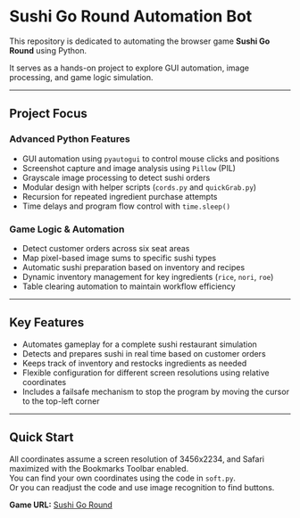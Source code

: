 # Sushi Go Round Automation Bot

This repository is dedicated to automating the browser game **Sushi Go Round** using Python.

It serves as a hands-on project to explore GUI automation, image processing, and game logic simulation.

---

## Project Focus

### Advanced Python Features

- GUI automation using `pyautogui` to control mouse clicks and positions  
- Screenshot capture and image analysis using `Pillow` (PIL)  
- Grayscale image processing to detect sushi orders  
- Modular design with helper scripts (`cords.py` and `quickGrab.py`)  
- Recursion for repeated ingredient purchase attempts  
- Time delays and program flow control with `time.sleep()`  

### Game Logic & Automation

- Detect customer orders across six seat areas  
- Map pixel-based image sums to specific sushi types  
- Automatic sushi preparation based on inventory and recipes  
- Dynamic inventory management for key ingredients (`rice`, `nori`, `roe`)  
- Table clearing automation to maintain workflow efficiency  

---

## Key Features

- Automates gameplay for a complete sushi restaurant simulation  
- Detects and prepares sushi in real time based on customer orders  
- Keeps track of inventory and restocks ingredients as needed  
- Flexible configuration for different screen resolutions using relative coordinates  
- Includes a failsafe mechanism to stop the program by moving the cursor to the top-left corner  

---

## Quick Start

All coordinates assume a screen resolution of 3456x2234, and Safari
maximized with the Bookmarks Toolbar enabled.  
You can find your own coordinates using the code in `soft.py`.  
Or you can readjust the code and use image recognition to find buttons.

**Game URL:** [Sushi Go Round](https://www.crazygames.com/game/sushi-go-round)
